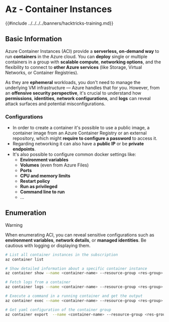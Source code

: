 # Az - Container Instances

{{#include ../../../../banners/hacktricks-training.md}}

## Basic Information

Azure Container Instances (ACI) provide a **serverless, on-demand way** to run **containers** in the Azure cloud. You can **deploy** single or multiple containers in a group with **scalable compute**, **networking options**, and the flexibility to connect to **other Azure services** (like Storage, Virtual Networks, or Container Registries). 

As they are **ephemeral** workloads, you don't need to manage the underlying VM infrastructure — Azure handles that for you. However, from an **offensive security perspective**, it's crucial to understand how **permissions**, **identities**, **network configurations**, and **logs** can reveal attack surfaces and potential misconfigurations.


### Configurations

- In order to create a container it's possible to use a public image, a container image from an Azure Container Registry or an external repository, which might **require to configure a password** to access it.
- Regarding networking it can also have a **public IP** or be **private endpoints**.
- It's also possible to configure common docker settings like:
    - **Environment variables**
    - **Volumes** (even from Azure Files)
    - **Ports**
    - **CPU and memory limits**
    - **Restart policy**
    - **Run as privileged**
    - **Command line to run**
    - ...


## Enumeration

> [!WARNING]
> When enumerating ACI, you can reveal sensitive configurations such as **environment variables**, **network details**, or **managed identities**. Be cautious with logging or displaying them.

```bash
# List all container instances in the subscription
az container list

# Show detailed information about a specific container instance
az container show --name <container-name> --resource-group <res-group>

# Fetch logs from a container
az container logs --name <container-name> --resource-group <res-group>

# Execute a command in a running container and get the output
az container exec --name <container-name> --resource-group <res-group> --exec-command "ls"

# Get yaml configuration of the container group
az container export  --name <container-name> --resource-group <res-group>
```